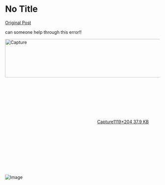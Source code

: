 # No Title

[Original Post](https://discourse.onlinedegree.iitm.ac.in/t/165959/329)

<p>can someone  help through this error!!<br>
<div class="lightbox-wrapper"><a class="lightbox" href="https://europe1.discourse-cdn.com/flex013/uploads/iitm/original/3X/e/5/e5e41010e6ca37b8390b22c4c9ea80d49ea2394d.jpeg" data-download-href="/uploads/short-url/wNHXHx7hYmOR3ASOr5vTZwZyZfT.jpeg?dl=1" title="Capture" rel="noopener nofollow ugc"><img src="https://europe1.discourse-cdn.com/flex013/uploads/iitm/optimized/3X/e/5/e5e41010e6ca37b8390b22c4c9ea80d49ea2394d_2_690x125.jpeg" alt="Capture" data-base62-sha1="wNHXHx7hYmOR3ASOr5vTZwZyZfT" width="690" height="125" srcset="https://europe1.discourse-cdn.com/flex013/uploads/iitm/optimized/3X/e/5/e5e41010e6ca37b8390b22c4c9ea80d49ea2394d_2_690x125.jpeg, https://europe1.discourse-cdn.com/flex013/uploads/iitm/optimized/3X/e/5/e5e41010e6ca37b8390b22c4c9ea80d49ea2394d_2_1035x187.jpeg 1.5x, https://europe1.discourse-cdn.com/flex013/uploads/iitm/original/3X/e/5/e5e41010e6ca37b8390b22c4c9ea80d49ea2394d.jpeg 2x" data-dominant-color="2E2E34"><div class="meta"><svg class="fa d-icon d-icon-far-image svg-icon" aria-hidden="true"><use href="#far-image"></use></svg><span class="filename">Capture</span><span class="informations">1119×204 37.9 KB</span><svg class="fa d-icon d-icon-discourse-expand svg-icon" aria-hidden="true"><use href="#discourse-expand"></use></svg></div></a></div></p>

![Image](https://europe1.discourse-cdn.com/flex013/uploads/iitm/optimized/3X/e/5/e5e41010e6ca37b8390b22c4c9ea80d49ea2394d_2_690x125.jpeg)